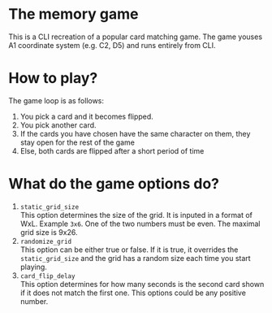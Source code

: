 # The memory game
This is a CLI recreation of a popular card matching game. The game youses A1 coordinate system (e.g. C2, D5) and runs entirely from CLI.  
# How to play?
The game loop is as follows:
1) You pick a card and it becomes flipped.
2) You pick another card.
3) If the cards you have chosen have the same character on them, they stay open for the rest of the game
4) Else, both cards are flipped after a short period of time

# What do the game options do?
1) `static_grid_size`  
This option determines the size of the grid. It is inputed in a format of WxL. Example `3x6`. One of the two numbers must be even. The maximal grid size is 9x26.
2) `randomize_grid`  
This option can be either true or false. If it is true, it overrides the `static_grid_size` and the grid has a random size each time you start playing.
3) `card_flip_delay`  
This option determines for how many seconds is the second card shown if it does not match the first one. This options could be any positive number.
